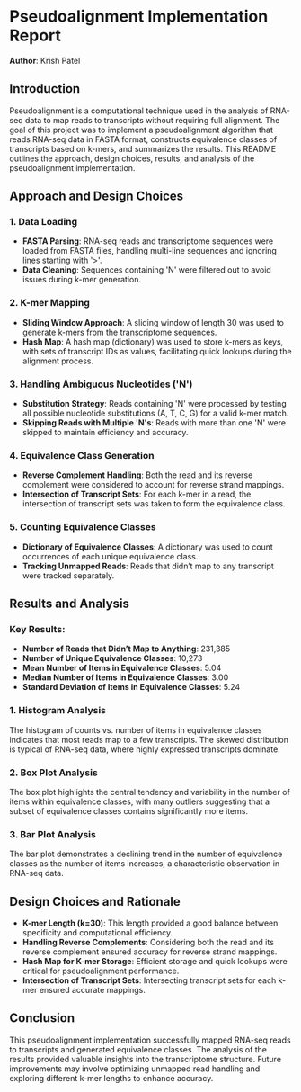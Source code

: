 # Pseudoalignment Implementation Report

**Author**: Krish Patel  

## Introduction
Pseudoalignment is a computational technique used in the analysis of RNA-seq data to map reads to transcripts without requiring full alignment. The goal of this project was to implement a pseudoalignment algorithm that reads RNA-seq data in FASTA format, constructs equivalence classes of transcripts based on k-mers, and summarizes the results. This README outlines the approach, design choices, results, and analysis of the pseudoalignment implementation.

## Approach and Design Choices

### 1. Data Loading
- **FASTA Parsing**: RNA-seq reads and transcriptome sequences were loaded from FASTA files, handling multi-line sequences and ignoring lines starting with '>'.
- **Data Cleaning**: Sequences containing 'N' were filtered out to avoid issues during k-mer generation.

### 2. K-mer Mapping
- **Sliding Window Approach**: A sliding window of length 30 was used to generate k-mers from the transcriptome sequences.
- **Hash Map**: A hash map (dictionary) was used to store k-mers as keys, with sets of transcript IDs as values, facilitating quick lookups during the alignment process.

### 3. Handling Ambiguous Nucleotides ('N')
- **Substitution Strategy**: Reads containing 'N' were processed by testing all possible nucleotide substitutions (A, T, C, G) for a valid k-mer match.
- **Skipping Reads with Multiple 'N's**: Reads with more than one 'N' were skipped to maintain efficiency and accuracy.

### 4. Equivalence Class Generation
- **Reverse Complement Handling**: Both the read and its reverse complement were considered to account for reverse strand mappings.
- **Intersection of Transcript Sets**: For each k-mer in a read, the intersection of transcript sets was taken to form the equivalence class.

### 5. Counting Equivalence Classes
- **Dictionary of Equivalence Classes**: A dictionary was used to count occurrences of each unique equivalence class.
- **Tracking Unmapped Reads**: Reads that didn’t map to any transcript were tracked separately.

## Results and Analysis

### Key Results:
- **Number of Reads that Didn’t Map to Anything**: 231,385
- **Number of Unique Equivalence Classes**: 10,273
- **Mean Number of Items in Equivalence Classes**: 5.04
- **Median Number of Items in Equivalence Classes**: 3.00
- **Standard Deviation of Items in Equivalence Classes**: 5.24

### 1. Histogram Analysis
The histogram of counts vs. number of items in equivalence classes indicates that most reads map to a few transcripts. The skewed distribution is typical of RNA-seq data, where highly expressed transcripts dominate.

### 2. Box Plot Analysis
The box plot highlights the central tendency and variability in the number of items within equivalence classes, with many outliers suggesting that a subset of equivalence classes contains significantly more items.

### 3. Bar Plot Analysis
The bar plot demonstrates a declining trend in the number of equivalence classes as the number of items increases, a characteristic observation in RNA-seq data.

## Design Choices and Rationale
- **K-mer Length (k=30)**: This length provided a good balance between specificity and computational efficiency.
- **Handling Reverse Complements**: Considering both the read and its reverse complement ensured accuracy for reverse strand mappings.
- **Hash Map for K-mer Storage**: Efficient storage and quick lookups were critical for pseudoalignment performance.
- **Intersection of Transcript Sets**: Intersecting transcript sets for each k-mer ensured accurate mappings.

## Conclusion
This pseudoalignment implementation successfully mapped RNA-seq reads to transcripts and generated equivalence classes. The analysis of the results provided valuable insights into the transcriptome structure. Future improvements may involve optimizing unmapped read handling and exploring different k-mer lengths to enhance accuracy.

